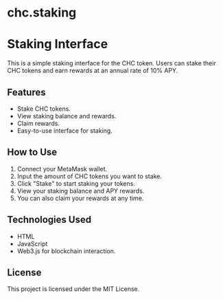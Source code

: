 # chc.staking
# Staking Interface

This is a simple staking interface for the CHC token. Users can stake their CHC tokens and earn rewards at an annual rate of 10% APY.

## Features
- Stake CHC tokens.
- View staking balance and rewards.
- Claim rewards.
- Easy-to-use interface for staking.

## How to Use
1. Connect your MetaMask wallet.
2. Input the amount of CHC tokens you want to stake.
3. Click "Stake" to start staking your tokens.
4. View your staking balance and APY rewards.
5. You can also claim your rewards at any time.

## Technologies Used
- HTML
- JavaScript
- Web3.js for blockchain interaction.

## License
This project is licensed under the MIT License.
